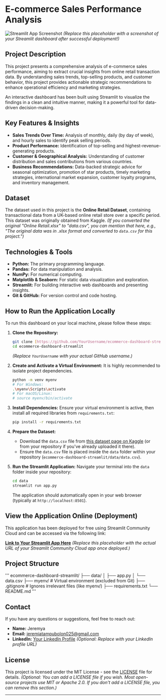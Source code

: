 # E-commerce Sales Performance Analysis

![Streamlit App Screenshot](https://via.placeholder.com/800x400?text=Screenshot+of+Streamlit+Dashboard)
*(Replace this placeholder with a screenshot of your Streamlit dashboard after successful deployment!)*

## Project Description

This project presents a comprehensive analysis of e-commerce sales performance, aiming to extract crucial insights from online retail transaction data. By understanding sales trends, top-selling products, and customer behavior, this project provides actionable strategic recommendations to enhance operational efficiency and marketing strategies.

An interactive dashboard has been built using Streamlit to visualize the findings in a clean and intuitive manner, making it a powerful tool for data-driven decision-making.

## Key Features & Insights

* **Sales Trends Over Time:** Analysis of monthly, daily (by day of week), and hourly sales to identify peak selling periods.
* **Product Performance:** Identification of top-selling and highest-revenue-generating products.
* **Customer & Geographical Analysis:** Understanding of customer distribution and sales contributions from various countries.
* **Business Recommendations:** Data-backed strategic advice for seasonal optimization, promotion of star products, timely marketing strategies, international market expansion, customer loyalty programs, and inventory management.

## Dataset

The dataset used in this project is the **Online Retail Dataset**, containing transactional data from a UK-based online retail store over a specific period. This dataset was originally obtained from Kaggle.
*(If you converted the original "Online Retail.xlsx" to "data.csv", you can mention that here, e.g., "The original data was in .xlsx format and converted to `data.csv` for this project.")*

## Technologies & Tools

* **Python:** The primary programming language.
* **Pandas:** For data manipulation and analysis.
* **NumPy:** For numerical computing.
* **Matplotlib & Seaborn:** For static data visualization and exploration.
* **Streamlit:** For building interactive web dashboards and presenting insights.
* **Git & GitHub:** For version control and code hosting.

## How to Run the Application Locally

To run this dashboard on your local machine, please follow these steps:

1.  **Clone the Repository:**
    ```bash
    git clone [https://github.com/YourUsername/ecommerce-dashboard-streamlit.git](https://github.com/YourUsername/ecommerce-dashboard-streamlit.git)
    cd ecommerce-dashboard-streamlit
    ```
    *(Replace `YourUsername` with your actual GitHub username.)*

2.  **Create and Activate a Virtual Environment:**
    It is highly recommended to isolate project dependencies.
    ```bash
    python -m venv myenv
    # For Windows:
    .\myenv\Scripts\activate
    # For macOS/Linux:
    # source myenv/bin/activate
    ```

3.  **Install Dependencies:**
    Ensure your virtual environment is active, then install all required libraries from `requirements.txt`:
    ```bash
    pip install -r requirements.txt
    ```

4.  **Prepare the Dataset:**
    * Download the `data.csv` file from [this dataset page on Kaggle](https://www.kaggle.com/datasets/carrieok/ecommerce-data) (or from your repository if you've already uploaded it there).
    * Ensure the `data.csv` file is placed inside the `data` folder within your repository (`ecommerce-dashboard-streamlit/data/data.csv`).

5.  **Run the Streamlit Application:**
    Navigate your terminal into the `data` folder inside your repository:
    ```bash
    cd data
    streamlit run app.py
    ```
    The application should automatically open in your web browser (typically at `http://localhost:8501`).

## View the Application Online (Deployment)

This application has been deployed for free using Streamlit Community Cloud and can be accessed via the following link:

[**Link to Your Streamlit App Here**](https://your-streamlit-app-url.streamlit.app/)
*(Replace this placeholder with the actual URL of your Streamlit Community Cloud app once deployed.)*

## Project Structure
'''
ecommerce-dashboard-streamlit/
├── data/
│   ├── app.py
│   └── data.csv
├── myenv/                  # Virtual environment (excluded from Git)
├── .gitignore              # Ignores irrelevant files (like myenv/)
├── requirements.txt
└── README.md
'''
## Contact

If you have any questions or suggestions, feel free to reach out:

* **Name:** Jeremya
* **Email:** jeremiatampubolon025@gmail.com
* **LinkedIn:** [Your LinkedIn Profile](https://www.linkedin.com/in/your_linkedin_profile) *(Optional: Replace with your LinkedIn profile URL)*

## License

This project is licensed under the MIT License - see the [LICENSE](LICENSE) file for details.
*(Optional: You can add a LICENSE file if you wish. Most open-source projects use MIT or Apache 2.0. If you don't add a LICENSE file, you can remove this section.)*

---
